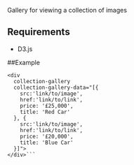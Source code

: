 Gallery for viewing a collection of images

## Requirements

* D3.js


##Example
```
<div
  collection-gallery
  collection-gallery-data="[{
    src:'link/to/image',
    href:'link/to/link',
    price: '£25,000',
    title: 'Red Car'
  }, {
    src:'link/to/image',
    href:'link/to/link',
    price: '£20,000',
    title: 'Blue Car'
  }]">
</div>```
